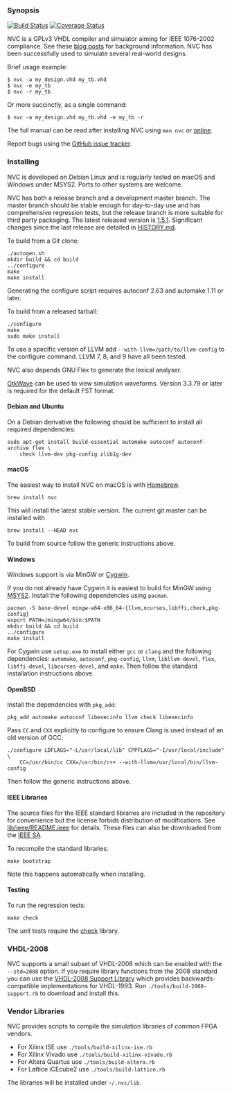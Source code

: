### Synopsis

[![Build
Status](https://github.com/nickg/nvc/workflows/Build%20and%20test/badge.svg?branch=master)](https://github.com/nickg/nvc/actions)
[![Coverage Status](https://coveralls.io/repos/github/nickg/nvc/badge.svg?branch=master)](https://coveralls.io/github/nickg/nvc?branch=master)

NVC is a GPLv3 VHDL compiler and simulator aiming for IEEE 1076-2002 compliance. See
these [blog posts](http://www.doof.me.uk/category/vhdl/) for background
information. NVC has been successfully used to simulate several real-world designs.

Brief usage example:

    $ nvc -a my_design.vhd my_tb.vhd
    $ nvc -e my_tb
    $ nvc -r my_tb

Or more succinctly, as a single command:

    $ nvc -a my_design.vhd my_tb.vhd -e my_tb -r

The full manual can be read after installing NVC using `man nvc` or
[online](nvc.1.md).

Report bugs using the [GitHub issue tracker](https://github.com/nickg/nvc/issues).

### Installing

NVC is developed on Debian Linux and is regularly tested on macOS and Windows
under MSYS2. Ports to other systems are welcome.

NVC has both a release branch and a development master branch. The master branch
should be stable enough for day-to-day use and has comprehensive regression tests,
but the release branch is more suitable for third party packaging. The latest
released version is
[1.5.1](https://github.com/nickg/nvc/releases/download/r1.5.1/nvc-1.5.1.tar.gz).
Significant changes since the last release are detailed in [HISTORY.md](HISTORY.md).

To build from a Git clone:

    ./autogen.sh
    mkdir build && cd build
    ../configure
    make
    make install

Generating the configure script requires autoconf 2.63 and automake 1.11 or later.

To build from a released tarball:

    ./configure
    make
    sudo make install

To use a specific version of LLVM add `--with-llvm=/path/to/llvm-config` to
the configure command. LLVM 7, 8, and 9 have all been tested.

NVC also depends GNU Flex to generate the lexical analyser.

[GtkWave](http://gtkwave.sourceforge.net/) can be used to view simulation
waveforms. Version 3.3.79 or later is required for the default FST format.

#### Debian and Ubuntu

On a Debian derivative the following should be sufficient to install all
required dependencies:

    sudo apt-get install build-essential automake autoconf autoconf-archive flex \
        check llvm-dev pkg-config zlib1g-dev

#### macOS

The easiest way to install NVC on macOS is with [Homebrew](http://brew.sh/).

    brew install nvc

This will install the latest stable version. The current git master can be
installed with

    brew install --HEAD nvc

To build from source follow the generic instructions above.

#### Windows

Windows support is via MinGW or [Cygwin](http://www.cygwin.com/).

If you do not already have Cygwin it is easiest to build for MinGW using
[MSYS2](https://msys2.github.io/). Install the following dependencies using
`pacman`.

    pacman -S base-devel mingw-w64-x86_64-{llvm,ncurses,libffi,check,pkg-config}
    export PATH=/mingw64/bin:$PATH
    mkdir build && cd build
    ../configure
    make install

For Cygwin use `setup.exe` to install either `gcc` or `clang` and the following
dependencies: `automake`, `autoconf`, `pkg-config`, `llvm`, `libllvm-devel`,
`flex`, `libffi-devel`, `libcurses-devel`, and `make`. Then follow the
standard installation instructions above.

#### OpenBSD

Install the dependencies with `pkg_add`:

    pkg_add automake autoconf libexecinfo llvm check libexecinfo

Pass `CC` and `CXX` explicitly to configure to ensure Clang is used
instead of an old version of GCC.

    ./configure LDFLAGS="-L/usr/local/lib" CPPFLAGS="-I/usr/local/include" \
        CC=/usr/bin/cc CXX=/usr/bin/c++ --with-llvm=/usr/local/bin/llvm-config

Then follow the generic instructions above.

#### IEEE Libraries

The source files for the IEEE standard libraries are included in the repository
for convenience but the license forbids distribution of modifications. See
[lib/ieee/README.ieee](lib/ieee/README.ieee) for details. These files can also
be downloaded from the [IEEE
SA](https://standards.ieee.org/content/dam/ieee-standards/standards/web/download/).

To recompile the standard libraries:

    make bootstrap

Note this happens automatically when installing.

#### Testing

To run the regression tests:

    make check

The unit tests require the [check](https://libcheck.github.io/check/)
library.

### VHDL-2008

NVC supports a small subset of VHDL-2008 which can be enabled with the `--std=2008`
option. If you require library functions from the 2008 standard you can use the
[VHDL-2008 Support Library](http://www.eda.org/fphdl/) which provides
backwards-compatible implementations for VHDL-1993. Run
`./tools/build-2008-support.rb` to download and install this.

### Vendor Libraries

NVC provides scripts to compile the simulation libraries of common FPGA vendors.
 * For Xilinx ISE use `./tools/build-xilinx-ise.rb`
 * For Xilinx Vivado use `./tools/build-xilinx-vivado.rb`
 * For Altera Quartus use `./tools/build-altera.rb`
 * For Lattice iCEcube2 use `./tools/build-lattice.rb`

The libraries will be installed under `~/.nvc/lib`.
